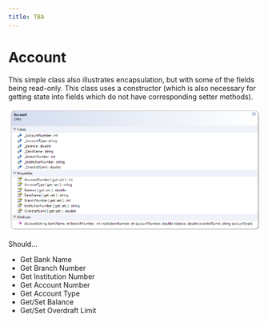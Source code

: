 ```yaml
---
title: TBA
---
```

# Account

This simple class also illustrates encapsulation, but with some of the fields being read-only. This class uses a constructor (which is also necessary for getting state into fields which do not have corresponding setter methods).

![Account Class Diagram](./D-Account.png)

Should…
* Get Bank Name
* Get Branch Number
* Get Institution Number
* Get Account Number
* Get Account Type
* Get/Set Balance
* Get/Set Overdraft Limit
